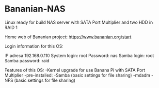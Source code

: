 # Bananian-NAS
Linux ready for build NAS server with SATA Port Multiplier and two HDD in RAID 1

Home web of Bananian project: https://www.bananian.org/start

Login information for this OS:

IP adresa	192.168.0.110
System login:	root
Password: nas
Samba login: root
Samba password: raid

Features of this OS:
-Kernel upgrade for use Banana Pi with SATA Port Multiplier
-pre-installed: 
      -Samba (basic settings for file sharing) 
      -mdadm 
      -NFS (basic settings for file sharing)

